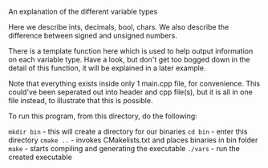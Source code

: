 An explanation of the different variable types

Here we describe ints, decimals, bool, chars.
We also describe the difference between signed and unsigned numbers.

There is a template function here which is used to help output information on each variable type.
Have a look, but don't get too bogged down in the detail of this function, it will be explained in a later example.

Note that everything exists inside only 1 main.cpp file, for convenience.
This could've been seperated out into header and cpp file(s), but it is
all in one file instead, to illustrate that this is possible.

To run this program, from this directory, do the following:

`mkdir bin`          	- this will create a directory for our binaries
`cd bin`             	- enter this directory
`cmake ..`           	- invokes CMakelists.txt and places binaries in bin folder
`make`               	- starts compiling and generating the executable
`./vars`      		- run the created executable
